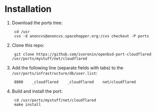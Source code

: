 # Installation

1. Download the ports tree:

        cd /usr
        cvs -d anoncvs@anoncvs.spacehopper.org:/cvs checkout -P ports
1. Clone this repo:

        git clone https://github.com/ivoronin/openbsd-port-cloudflared /usr/ports/mystuff/net/cloudflared
1. Add the following line (separate fields with tabs) to the `/usr/ports/infrastructure/db/user.list`:
 
        8080	_cloudflared	_cloudflared	net/cloudflared
1. Build and install the port:

        cd /usr/ports/mystuff/net/cloudflared
        make install
